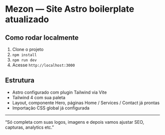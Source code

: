 # Mezon — Site Astro boilerplate atualizado

## Como rodar localmente

1. Clone o projeto
2. `npm install`
3. `npm run dev`
4. Acesse `http://localhost:3000`

## Estrutura

- Astro configurado com plugin Tailwind via Vite
- Tailwind 4 com sua paleta
- Layout, componente Hero, páginas Home / Services / Contact já prontas
- Importação CSS global já configurada

---

“Só completa com suas logos, imagens e depois vamos ajustar SEO, capturas, analytics etc.”
